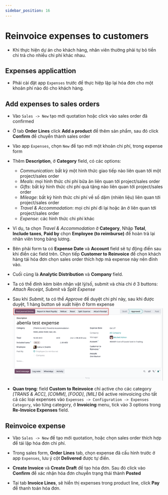 ```yaml
---
sidebar_position: 16
---
```


# Reinvoice expenses to customers

- Khi thực hiện dự án cho khách hàng, nhân viên thường phải tự bỏ tiền chi trả cho nhiều chi phí khác nhau.

## Expenses applicattion

- Phải cài đặt app `Expenses` trước để thực hiệp lập lại hóa đơn cho một khoản phí nào đó cho khách hàng.

## Add expenses to sales orders

- Vào `Sales -> New` tạo mới quotation hoặc click vào sales order đã confirmed
- Ở tab **Order Lines** click **Add a product** để thêm sản phẩm, sau đó click **Confirm** để chuyển thành sales order

- Vào app `Expenses`, chọn `New` để tạo mới một khoản chi phí, trong expense form

- Thêm **Description**, ở **Category** field, có các options:
  - _Communication_: bất kỳ một hình thức giao tiếp nào liên quan tới một project/sales order
  - _Meals_: mọi hình thức chi phí bữa ăn liên quan tới project/sales order
  - _Gifts_: bất kỳ hình thức chi phí quà tặng nào liên quan tới project/sales order
  - _Mileage_: bất kỳ hình thức chi phí về số dặm (nhiên liệu) liên quan tới project/sales order
  - _Travel & Accommodation_: mọi chi phí đi lại hoặc ăn ở liên quan tới project/sales order
  - _Expense_: các hình thức chi phí khác

- Ví dụ, ta chọn _Travel & Accommodation_ ở **Category**, Nhập **Total**, **Include taxes**, **Paid by** chọn **Employee (to reimburse)** để hoàn trả lại nhân viên trong bảng lương.

- Bên phải form ta có **Expense Date** và **Account** field sẽ tự động điền sau khi điền các field trên. Chọn tiếp **Customer to Reinvoice** để chọn khách hàng tái hóa đơn
  chọn sales order thích hợp mà expense này nên đính vào.

- Cuối cùng là **Analytic Distribution** và **Company** field.
- Ta có thể đính kèm biên nhận vật lý/số, submit và chia chi ở 3 buttons: _Attach Receipt_, _Submit_ và _Split Expense_

- Sau khi _Submit_, ta có thể _Approve_ để duyệt chi phí này, sau khi được duyệt, 1 hàng button sẽ xuất hiện ở form expense
  ![sales expense approved](../img/sales_expense_approved.png)

- **Quan trọng**: field **Custom to Reinvoice** chỉ active cho các category _[TRANS & ACC]_, _[COMM]_, _[FOOD]_, _[MIL]_
  Để active reinvoicing cho tất cả các loại expenses vào `Expenses -> Configuration -> Expenses Category`, vào từng category, ở **Invoicing** menu, tick vào 3 options trong **Re-Invoice Expenses** field.

## Reinvoice expense

- Vào `Sales -> New` để tạo mới quotation, hoặc chọn sales order thích hợp để tái lập hóa đơn chi phí.
- Trong sales form, **Order Lines** tab, chọn expense đã cấu hình trước ở app `Expenses`, lưu ý cột **Delivered** được tự điền.

- **Create Invoice** và **Create Draft** để tạo hóa đơn. Sau đó click vào **Confirm** để xác nhận hóa đơn chuyển trạng thái thành **Posted**
- Tại tab **Invoice Lines**, sẽ hiển thị expenses trong product line, click **Pay** để thanh toán hóa đơn.
